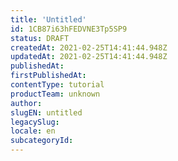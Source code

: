 ```yaml
---
title: 'Untitled'
id: 1CB87i63hFEDVNE3Tp5SP9
status: DRAFT
createdAt: 2021-02-25T14:41:44.948Z
updatedAt: 2021-02-25T14:41:44.948Z
publishedAt: 
firstPublishedAt: 
contentType: tutorial
productTeam: unknown
author: 
slugEN: untitled
legacySlug: 
locale: en
subcategoryId: 
---
```



